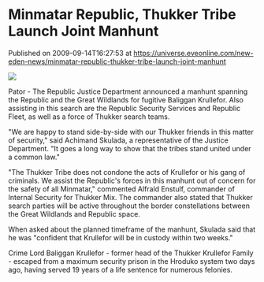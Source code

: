 # Minmatar Republic, Thukker Tribe Launch Joint Manhunt
Published on 2009-09-14T16:27:53 at https://universe.eveonline.com/new-eden-news/minmatar-republic-thukker-tribe-launch-joint-manhunt

![](http://www.eve-mercury.net/images/mercurybanner.png)  
  
Pator - The Republic Justice Department announced a manhunt spanning the Republic and the Great Wildlands for fugitive Baliggan Krullefor. Also assisting in this search are the Republic Security Services and Republic Fleet, as well as a force of Thukker search teams.

"We are happy to stand side-by-side with our Thukker friends in this matter of security," said Achimand Skulada, a representative of  the Justice Department. "It goes a long way to show that the tribes stand united under a common law."

"The Thukker Tribe does not condone the acts of Krullefor or his gang of criminals. We assist the Republic's forces in this manhunt out of concern for the safety of all Minmatar," commented Alfrald Enstulf,  commander of Internal Security for Thukker Mix. The commander also stated that Thukker search parties will be active throughout the border constellations between the Great Wildlands and Republic space.

When asked about the planned timeframe of the manhunt, Skulada said that he was "confident that Krullefor will be in custody within two weeks."

Crime Lord Baliggan Krullefor - former head of the Thukker Krullefor Family - escaped from a maximum security prison in the Hroduko system two days ago, having served 19 years of a life sentence for numerous felonies.
